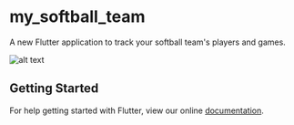 # my_softball_team

A new Flutter application to track your softball team&#x27;s players and games.

![alt text](https://i.imgur.com/QOgoQLo.png)

## Getting Started

For help getting started with Flutter, view our online
[documentation](https://flutter.io/).
